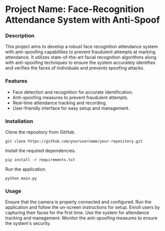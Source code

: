 # Project Name: Face-Recognition Attendance System with Anti-Spoof
### Description
This project aims to develop a robust face recognition attendance system with anti-spoofing capabilities to prevent fraudulent attempts at marking attendance. It utilizes state-of-the-art facial recognition algorithms along with anti-spoofing techniques to ensure the system accurately identifies and verifies the faces of individuals and prevents spoofing attacks.

### Features
* Face detection and recognition for accurate identification.
* Anti-spoofing measures to prevent fraudulent attempts.
* Real-time attendance tracking and recording.
* User-friendly interface for easy setup and management.

### Installation
Clone the repository from GitHub.

`git clone https://github.com/yourusername/your-repository.git`

Install the required dependencies.

`pip install -r requirements.txt`

Run the application.

`python main.py`

### Usage
Ensure that the camera is properly connected and configured.
Run the application and follow the on-screen instructions for setup.
Enroll users by capturing their faces for the first time.
Use the system for attendance tracking and management.
Monitor the anti-spoofing measures to ensure the system's security.


